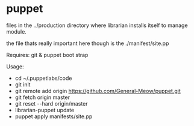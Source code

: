 # puppet

files in the ../production directory where librarian installs itself to manage module.

the file thats really important here though is the ./manifest/site.pp

Requires: git & puppet boot strap

Usage:
- cd ~/.puppetlabs/code
- git init
- git remote add origin https://github.com/General-Meow/puppet.git
- git fetch origin master
- git reset --hard origin/master
- librarian-puppet update
- puppet apply manifests/site.pp
